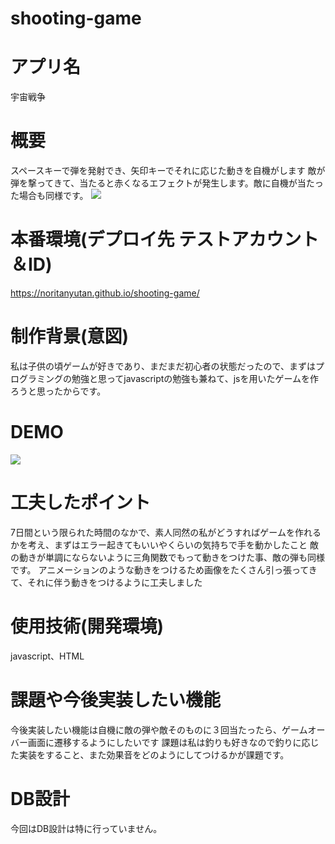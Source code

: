 # shooting-game

# アプリ名
宇宙戦争

# 概要
スペースキーで弾を発射でき、矢印キーでそれに応じた動きを自機がします
敵が弾を撃ってきて、当たると赤くなるエフェクトが発生します。敵に自機が当たった場合も同様です。
![](https://i.gyazo.com/f3463eb89ffee0cde1eb8ea5e0e3f185.png)

# 本番環境(デプロイ先 テストアカウント＆ID)
https://noritanyutan.github.io/shooting-game/

# 制作背景(意図)
私は子供の頃ゲームが好きであり、まだまだ初心者の状態だったので、まずはプログラミングの勉強と思ってjavascriptの勉強も兼ねて、jsを用いたゲームを作ろうと思ったからです。

# DEMO
![](https://gyazo.com/f04ce94304b52b5db5094f57203ed81e.gif)

# 工夫したポイント
7日間という限られた時間のなかで、素人同然の私がどうすればゲームを作れるかを考え、まずはエラー起きてもいいやくらいの気持ちで手を動かしたこと
敵の動きが単調にならないように三角関数でもって動きをつけた事、敵の弾も同様です。
アニメーションのような動きをつけるため画像をたくさん引っ張ってきて、それに伴う動きをつけるように工夫しました


# 使用技術(開発環境)
javascript、HTML

# 課題や今後実装したい機能
今後実装したい機能は自機に敵の弾や敵そのものに３回当たったら、ゲームオーバー画面に遷移するようにしたいです
課題は私は釣りも好きなので釣りに応じた実装をすること、また効果音をどのようにしてつけるかが課題です。

# DB設計
今回はDB設計は特に行っていません。
